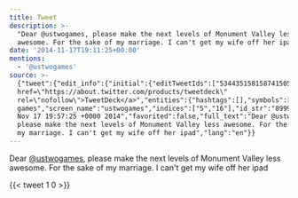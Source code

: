 ```yaml
---
title: Tweet
description: >-
  "Dear @ustwogames, please make the next levels of Monument Valley less
  awesome. For the sake of my marriage. I can't get my wife off her ipad"
date: '2014-11-17T19:11:25+00:00'
mentions:
  - '@ustwogames'
source: >-
  {"tweet":{"edit_info":{"initial":{"editTweetIds":["534435158158741505"],"editableUntil":"2014-11-17T20:57:25.687Z","editsRemaining":"5","isEditEligible":true}},"retweeted":false,"source":"<a
  href=\"https://about.twitter.com/products/tweetdeck\"
  rel=\"nofollow\">TweetDeck</a>","entities":{"hashtags":[],"symbols":[],"user_mentions":[{"name":"ustwo
  games","screen_name":"ustwogames","indices":["5","16"],"id_str":"899902687","id":"899902687"}],"urls":[]},"display_text_range":["0","140"],"favorite_count":"1","id_str":"534435158158741505","truncated":false,"retweet_count":"0","id":"534435158158741505","created_at":"Mon
  Nov 17 19:57:25 +0000 2014","favorited":false,"full_text":"Dear @ustwogames,
  please make the next levels of Monument Valley less awesome. For the sake of
  my marriage. I can't get my wife off her ipad","lang":"en"}}
---
```

Dear [@ustwogames](https://twitter.com/@ustwogames), please make the next levels of Monument Valley less awesome. For the sake of my marriage. I can't get my wife off her ipad
    
{{< tweet 1 0 >}}
    

